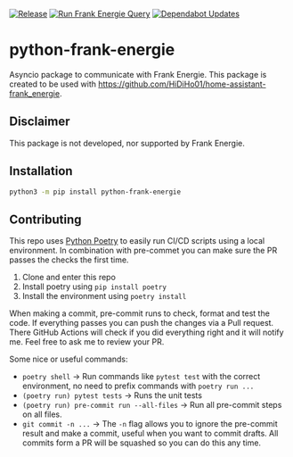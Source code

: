 [![Release](https://github.com/HiDiHo01/python-frank-energie/actions/workflows/release.yaml/badge.svg)](https://github.com/HiDiHo01/python-frank-energie/actions/workflows/release.yaml)
[![Run Frank Energie Query](https://github.com/HiDiHo01/python-frank-energie/actions/workflows/run_query.yml/badge.svg)](https://github.com/HiDiHo01/python-frank-energie/actions/workflows/run_query.yml)
[![Dependabot Updates](https://github.com/HiDiHo01/python-frank-energie/actions/workflows/dependabot/dependabot-updates/badge.svg?branch=main)](https://github.com/HiDiHo01/python-frank-energie/actions/workflows/dependabot/dependabot-updates)
# python-frank-energie

Asyncio package to communicate with Frank Energie. This package is created to be used with https://github.com/HiDiHo01/home-assistant-frank_energie.

## Disclaimer

This package is not developed, nor supported by Frank Energie.

## Installation
```bash
python3 -m pip install python-frank-energie
```

## Contributing
This repo uses [Python Poetry](https://python-poetry.org) to easily run CI/CD scripts using a local environment. In combination with pre-commet you can make sure the PR passes the checks the first time.

1. Clone and enter this repo
1. Install poetry using `pip install poetry`
1. Install the environment using `poetry install`

When making a commit, pre-commit runs to check, format and test the code. If everything passes you can push the changes via a Pull request. There GitHub Actions will check if you did everything right and it will notify me. Feel free to ask me to review your PR.

Some nice or useful commands:
- `poetry shell` -> Run commands like `pytest test` with the correct environment, no need to prefix commands with `poetry run ...`
- `(poetry run) pytest tests` -> Runs the unit tests
- `(poetry run) pre-commit run --all-files` -> Run all pre-commit steps on all files.
- `git commit -n ...` -> The `-n` flag allows you to ignore the pre-commit result and make a commit, useful when you want to commit drafts. All commits form a PR will be squashed so you can do this any time.

